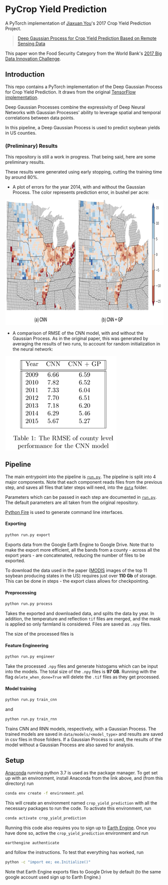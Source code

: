 # PyCrop Yield Prediction

A PyTorch implementation of [Jiaxuan You](https://cs.stanford.edu/~jiaxuan/)'s 2017 Crop Yield Prediction Project.

> [Deep Gaussian Process for Crop Yield Prediction Based on Remote Sensing Data](https://cs.stanford.edu/~ermon/papers/cropyield_AAAI17.pdf)

This paper won the Food Security Category from the World Bank's 
[2017 Big Data Innovation Challenge](http://www.worldbank.org/en/news/feature/2017/03/27/and-the-winners-of-the-big-data-innovation-challenge-are).

## Introduction

This repo contains a PyTorch implementation of the Deep Gaussian Process for Crop Yield Prediction. It draws from the
original [TensorFlow implementation](https://github.com/JiaxuanYou/crop_yield_prediction).

Deep Gaussian Processes combine the expressivity of Deep Neural Networks with Gaussian Processes' ability to leverage
spatial and temporal correlations between data points.

In this pipeline, a Deep Gaussian Process is used to predict soybean yields in US counties.

### (Preliminary) Results

This repository is still a work in progress. That being said, here are some preliminary results.

These results were generated using early stopping, cutting the training time by around 80%.

* A plot of errors for the year 2014, with and without the Gaussian Process. The color represents prediction error, 
in bushel per acre:

<img src="diagrams/2014_cnn_errors.png" alt="CNN errors" height="400px"/>

* A comparison of RMSE of the CNN model, with and without the Gaussian Process. As in the original paper, this was
generated by averaging the results of two runs, to account for random initialization in the neural network:

<img src="diagrams/CNN_results_early_stopping.png" alt="CNN results" height="300px"/>

## Pipeline

The main entrypoint into the pipeline is [`run.py`](run.py). The pipeline is split into 4 major components. Note that
each component reads files from the previous step, and saves all files that later steps will need, into the 
[`data`](data) folder.

Parameters which can be passed in each step are documented in [`run.py`](run.py). The default parameters are all taken
from the original repository.

[Python Fire](https://github.com/google/python-fire) is used to generate command line interfaces.

#### Exporting

```bash
python run.py export
```

Exports data from the Google Earth Engine to Google Drive. Note that to make the export more efficient, all the bands
from a county - across all the export years - are concatenated, reducing the number of files to be exported.

To download the data used in the paper ([MODIS](data/README.md#MODIS) images of the top 11 soybean producing states in the US) requires
just over **110 Gb** of storage. This can be done in steps - the export class allows for checkpointing.

#### Preprocessing

```bash
python run.py process
```

Takes the exported and downloaded data, and splits the data by year. In addition, the temperature and reflection `tif` 
files are merged, and the mask is applied so only farmland is considered. Files are saved as `.npy` files.

The size of the processed files is 

#### Feature Engineering

```bash
python run.py engineer
``` 
Take the processed `.npy` files and generate histogams which can be input into the models. The total size of the `.npy`
files is **97 GB**. Running with the flag `delete_when_done=True` will delete the `.tif` files as they get processed. 

#### Model training

```bash
python run.py train_cnn
```
and
```bash
python run.py train_rnn
```

Trains CNN and RNN models, respectively, with a Gaussian Process. The trained models are saved in 
`data/models/<model_type>` and results are saved in csv files in those folders. If a Gaussian Process is used, the
results of the model without a Gaussian Process are also saved for analysis.

## Setup

[Anaconda](https://www.anaconda.com/download/#macos) running python 3.7 is used as the package manager. To get set up
with an environment, install Anaconda from the link above, and (from this directory) run

```bash
conda env create -f environment.yml
```
This will create an environment named `crop_yield_prediction` with all the necessary packages to run the code. To 
activate this environment, run

```bash
conda activate crop_yield_prediction
```

Running this code also requires you to sign up to [Earth Engine](https://developers.google.com/earth-engine/). Once you 
have done so, active the `crop_yield_prediction` environment and run

```bash
earthengine authenticate
```

and follow the instructions. To test that everything has worked, run

```bash
python -c "import ee; ee.Initialize()"
```

Note that Earth Engine exports files to Google Drive by default (to the same google account used sign up to Earth Engine.)
